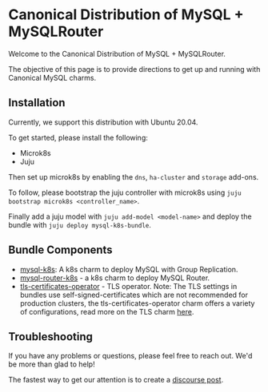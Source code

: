 # Canonical Distribution of MySQL + MySQLRouter

Welcome to the Canonical Distribution of MySQL + MySQLRouter.

The objective of this page is to provide directions to get up and running with Canonical MySQL
charms.

## Installation

Currently, we support this distribution with Ubuntu 20.04.

To get started, please install the following:
- Microk8s
- Juju

Then set up microk8s by enabling the `dns`, `ha-cluster` and `storage` add-ons.

To follow, please bootstrap the juju controller with microk8s using `juju bootstrap microk8s <controller_name>`.

Finally add a juju model with `juju add-model <model-name>` and deploy the bundle with `juju deploy mysql-k8s-bundle`.

## Bundle Components
- [mysql-k8s](https://charmhub.io/mysql-k8s): A k8s charm to deploy MySQL with Group Replication.
- [mysql-router-k8s](https://charmhub.io/mysql-router-k8s) - a k8s charm to deploy MySQL Router.
- [tls-certificates-operator](https://charmhub.io/tls-certificates-operator) - TLS operator. Note: The TLS settings in bundles use self-signed-certificates which are not recommended for production clusters, the tls-certificates-operator charm offers a variety of configurations, read more on the TLS charm [here](https://charmhub.io/tls-certificates-operator).

## Troubleshooting

If you have any problems or questions, please feel free to reach out. We'd be more than glad to help!

The fastest way to get our attention is to create a [discourse post](https://discourse.charmhub.io/).
